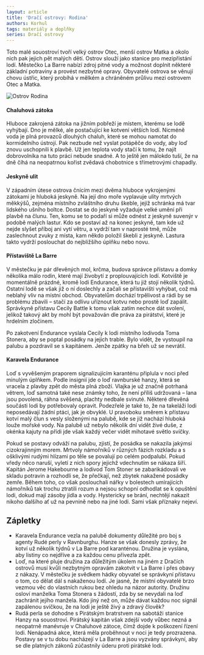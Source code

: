 ```yaml
---
layout: article
title: 'Dračí ostrovy: Rodina'
authors: Korhul
tags: materiály a doplňky
series: Dračí ostrovy
---
```


Toto malé souostroví tvoří velký ostrov Otec, menší ostrov Matka a okolo nich pak jejich pět malých dětí. Ostrov slouží jako stanice pro mezipřistání lodí. Městečko La Barre nabízí zdroj pitné vody a možnost doplnit některé základní potraviny a provést nezbytné opravy. Obyvatelé ostrova se věnují chovu ústřic, který probíhá v mělkém a chráněném průlivu mezi ostrovem Otec a Matka.

![Ostrov Rodina]({{site.baseurl}}/76/rodina.jpeg)

#### Chaluhová zátoka

Hluboce zakrojená zátoka na jižním pobřeží je místem, kterému se lodě vyhýbají. Dno je mělké, ale postačující ke kotvení větších lodí. Nicméně voda je plná provazců dlouhých chaluh, které se mohou namotat do kormidelního ústrojí. Pak nezbude než vyslat potápěče do vody, aby loď znovu uschopnili k plavbě. Už jen teplota vody stačí k tomu, že najít dobrovolníka na tuto práci nebude snadné. A to ještě jen málokdo tuší, že na dně číhá na neopatrnou kořist zvědavá chobotnice s třímetrovými chapadly.

#### Jeskyně ulit

V západním útese ostrova čnícím mezi dvěma hluboce vykrojenými zátokami je hluboká jeskyně. Na její dno moře vyplavuje ulity mrtvých měkkýšů, zejména místního zvláštního druhu škeble, jejíž schránka má tvar lidského ušního boltce. Dostat se do jeskyně vyžaduje velké umění při plavbě na člunu. Ten, komu se to podaří si může odnést z jeskyně suvenýr v podobě malých lastur. Kdo se postaví až na konec jeskyně, tam kde už nejde slyšet příboj ani vytí větru, a vydrží tam v naprosté tmě, může zaslechnout zvuky z místa, kam někdo položil škebli z jeskyně. Lastura takto vydrží poslouchat do nejbližšího úplňku nebo novu.

#### Přístaviště La Barre

V městečku je pár dřevěných mol, krčma, budova správce přístavu a domky několika málo rodin, které mají živobytí z proplouvajících lodí. Kotviště je momentálně prázdné, kromě lodi Endurance, která tu již stojí několik týdnů. Ostatní lodě se však již o ní doslechly a začali se přístavišti vyhýbat, což má neblahý vliv na místní obchod. Obyvatelům dochází trpělivost a rádi by se problému zbavili – stačí za odlivu uříznout kotvu nebo prostě loď zapálit. Správkyně přístavu Cecily Battle k tomu však zatím nechce dát svolení, jelikož takový akt by mohl být považován dle práva za pirátství, které je hrdelním zločinem.

Po zakotvení Endurance vyslala Cecily k lodi místního lodivoda Toma Stonera, aby se poptal posádky na jejich trable. Bylo vidět, že vystoupil na palubu a pozdravil se s kapitánem. Jenže zpátky na břeh už se nevrátil.

#### Karavela Endurance

Loď s vyvěšeným praporem signalizujícím karanténu připlula v noci před minulým úplňkem. Podle insignií jde o loď ravnburské hanzy, která se vracela z plavby zpět do města plná zboží. Vlajka je už značně potrhaná větrem, loď samotná také nese známky toho, že není příliš udržovaná – lana jsou povolená, ráhna svěšená, plachty nedbale svinuté. Některé dřevěná součásti lodi by potřebovaly opravit. Podezřelé je také to, že na takeláži lodi neposedávají žádní ptáci, jak je obvyklé. U pravoboku směrem k přístavu kotví malý člun s vesly složenými na palubě, kde se již nachází hluboká louže mořské vody. Na palubě už nebylo několik dní vidět živé duše, z okénka kajuty na přídi jde však každý večer vidět mihotavé světlo svíčky.

Pokud se postavy odváží na palubu, zjistí, že posádka se nakazila jakýmsi cizokrajinným morem. Mrtvoly námořníků v různých fázích rozkladu a s ošklivými rudými hlízami po těle se povalují po celém podpalubí. Pokud vředy něco naruší, vyletí z nich spory jejichž vdechnutím se nákaza šíří. Kapitán Jerome Hakebourne a lodivod Tom Stoner se zabarikádovali ve skladu potravin a rozhodli se, že přečkají, než zbytek nakažené posádky zemře. Během toho, co však poslouchali nářky v bolestech umírajících námořníků tak trochu ztratili rozum a nejsou schopní odhodlat se k opuštění lodi, dokud mají zásoby jídla a vody. Hystericky se brání, nechtějí nakazit nikoho dalšího ať už na pevnině nebo na jiné lodi. Sami však příznaky nejeví.

## Zápletky

- Karavela Endurance vezla na palubě dokumenty důležité pro boj s agenty Rudé perly v Ravnburghu. Hanze se však donesly zprávy, že kotví už několik týdnů v La Barre pod karanténou. Družina je vyslána, aby listiny co nejdříve a za každou cenu přivezla zpět.
- Loď, na které pluje družina za důležitým úkolem na jiném z Dračích ostrovů musí kvůli nezbytným opravám zakotvit v La Barre i přes obavy z nákazy. V městečku je svědkem hádky obyvatel se správkyní přístavu o tom, co dělat dál s nakaženou lodí. Je jasné, že místní obyvatelé brzo vezmou věc do vlastních rukou bez ohledu na názor autority. Družinu osloví manželka Toma Stonera s žádostí, zda by se nevydali na loď zachránit jejího manžela. Kdo jiný než on, může dávat každou noc signál zapálenou svíčkou, že na lodi je ještě živý a zdravý člověk?
- Rudá perla se dohodne s Pirátským bratrstvem na sabotáži stanice Hanzy na souostroví. Pirátský kapitán však zdejší vody vůbec nezná a neopatrně manévruje v Chaluhové zátoce, čímž dojde k poškození řízení lodi. Nenápadná akce, která měla proběhnout v noci je tedy prozrazena. Postavy se v tu dobu nacházejí v La Barre a jsou vyzvány správkyní, aby se dle platných zákonů zúčastnily úderu proti pirátské lodi.
